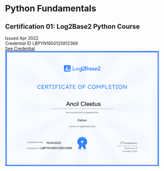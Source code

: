 # Python Fundamentals

## Certification 01: Log2Base2 Python Course
Issued Apr 2022  
Credential ID LBPYN1650125912369  
[See Credential](https://log2base2.com/Assets/Certificates/ancilcleetus.personal/Python)  
![Certification 01: Log2Base2 Python Course](certifications/Certificate-Log2Base2-Course-04-Python.png "Certification 01: Log2Base2 Python Course")
